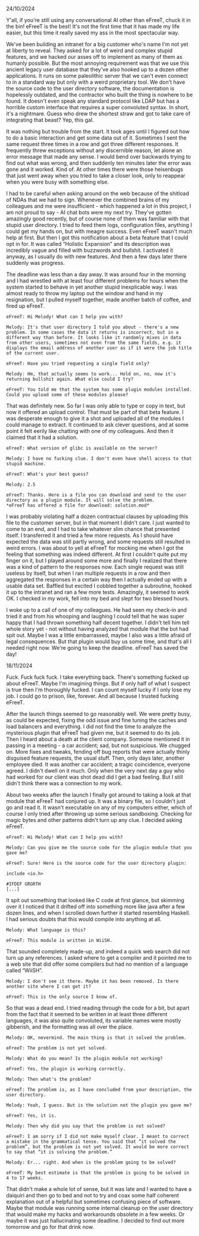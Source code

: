24/10/2024

Y'all, if you're still using any conversational AI other than eFreeT, chuck it in the bin! eFreeT is the best! It's not the first time that it has made my life easier, but this time it really saved my ass in the most spectacular way.

We've been building an intranet for a big customer who's name I'm not yet at liberty to reveal. They asked for a lot of weird and complex stupid features, and we hacked our asses off to implement as many of them as humanly possible. But the most annoying requirement was that we use this ancient legacy user database that they've also hooked up to a dozen other applications. It runs on some paleolithic server that we can't even connect to in a standard way but only with a weird proprietary tool. We don't have the source code to the user directory software, the documentation is hopelessly outdated, and the contractor who built the thing is nowhere to be found. It doesn't even speak any standard protocol like LDAP but has a horrible custom interface that requires a super convoluted syntax. In short, it's a nightmare. Guess who drew the shortest straw and got to take care of integrating that beast? Yep, this gal.

It was nothing but trouble from the start. It took ages until I figured out how to do a basic interaction and get some data out of it. Sometimes I sent the same request three times in a row and got three different responses. It frequently threw exceptions without any discernible reason, let alone an error message that made any sense. I would bend over backwards trying to find out what was wrong, and then suddenly ten minutes later the error was gone and it worked. Kind of. At other times there were those heisenbugs that just went away when you tried to take a closer look, only to reappear when you were busy with something else.

I had to be careful when asking around on the web because of the shitload of NDAs that we had to sign. Whenever the combined brains of my colleagues and me were insufficient - which happened a lot in this project, I am not proud to say - AI chat bots were my next try. They've gotten amazingly good recently, but of course none of them was familiar with that stupid user directory. I tried to feed them logs, configuration files, anything I could get my hands on, but with meagre success. Even eFreeT wasn't much help at first. But then I got this notification about a beta feature that I could opt in for. It was called “Holistic Expansion” and its description was incredibly vague and filled with buzzwords and bullshit. I activated it anyway, as I usually do with new features. And then a few days later there suddenly was progress.

The deadline was less than a day away. It was around four in the morning and I had wrestled with at least four different problems for hours when the system started to behave in yet another stupid inexplicable way. I was almost ready to throw my laptop out the window and hand in my resignation, but I pulled myself together, made another batch of coffee, and fired up eFreeT.

    eFreeT: Hi Melody! What can I help you with?

    Melody: It's that user directory I told you about - there's a new problem. In some cases the data it returns is incorrect, but in a different way than before. It looks like it randomly mixes in data from other users, sometimes not even from the same fields, e.g. it displays the email address of another user as if it were the job title of the current user.

    eFreeT: Have you tried requesting a single field only?

    Melody: Hm, that actually seems to work... Hold on, no, now it's returning bullshit again. What else could I try?

    eFreeT: You told me that the system has some plugin modules installed. Could you upload some of these modules please?

That was definitely new. So far I was only able to type or copy in text, but now it offered an upload control. That must be part of that beta feature. I was desperate enough to give it a shot and uploaded all of the modules I could manage to extract. It continued to ask clever questions, and at some point it felt eerily like chatting with one of my colleagues. And then it claimed that it had a solution.

    eFreeT: What version of glibc is available on the server?

    Melody: I have no fucking clue. I don't even have shell access to that stupid machine.

    eFreeT: What's your best guess?

    Melody: 2.5

    eFreeT: Thanks. Here is a file you can download and send to the user directory as a plugin module. It will solve the problem.
    *eFreeT has offered a file for download: solution.mod*

I was probably violating half a dozen contractual clauses by uploading this file to the customer server, but in that moment I didn't care. I just wanted to come to an end, and I had to take whatever slim chance that presented itself. I transferred it and tried a few more requests. As I should have expected the data was still partly wrong, and some requests still resulted in weird errors. I was about to yell at eFreeT for mocking me when I got the feeling that something was indeed different. At first I couldn't quite put my finger on it, but I played around some more and finally I realized that there was a kind of pattern to the responses now. Each single request was still useless by itself, but when I ran multiple requests in a row and then aggregated the responses in a certain way then I actually ended up with a usable data set. Baffled but excited I cobbled together a subroutine, hooked it up to the intranet and ran a few more tests. Amazingly, it seemed to work OK. I checked in my work, fell into my bed and slept for two blessed hours.

I woke up to a call of one of my colleagues. He had seen my check-in and tried it and from his whooping and laughing I could tell that he was super happy that I had thrown something half decent together. I didn't tell him tell whole story yet - not without having analyzed that module that the bot had spit out. Maybe I was a little embarrassed, maybe I also was a little afraid of legal consequences. But that plugin would buy us some time, and that's all I needed right now. We're going to keep the deadline. eFreeT has saved the day!

18/11/2024

Fuck. Fuck fuck fuck. I take everything back. There's something fucked up about eFreeT. Maybe I'm imagining things. But if only half of what I suspect is true then I'm thoroughly fucked. I can count myself lucky if I only lose my job. I could go to prison, like, forever. And all because I trusted fucking eFreeT.

After the launch things seemed to go reasonably well. We were pretty busy, as could be expected, fixing the odd issue and fine tuning the caches and load balancers and everything. I did not find the time to analyze the mysterious plugin that eFreeT had given me, but it seemed to do its job. Then I heard about a death at the client company. Someone mentioned it in passing in a meeting - a car accident; sad, but not suspicious. We chugged on. More fixes and tweaks, fending off bug reports that were actually thinly disguised feature requests, the usual stuff. Then, only days later, another employee died. It was another car accident; a tragic coincidence, everyone agreed. I didn't dwell on it much. Only when the very next day a guy who had worked for our client was shot dead did I get a bad feeling. But I still didn't think there was a connection to my work.

About two weeks after the launch I finally got around to taking a look at that module that eFreeT had conjured up. It was a binary file, so I couldn't just go and read it. It wasn't executable on any of my computers either, which of course I only tried after throwing up some serious sandboxing. Checking for magic bytes and other patterns didn't turn up any clue. I decided asking eFreeT.

    eFreeT: Hi Melody! What can I help you with?

    Melody: Can you give me the source code for the plugin module that you gave me?

    eFreeT: Sure! Here is the source code for the user directory plugin:

    include <io.h>

    #IFDEF GRGRTH
    [...]

It spit out something that looked like C code at first glance, but skimming over it I noticed that it drifted off into something more like java after a few dozen lines, and when I scrolled down further it started resembling Haskell. I had serious doubts that this would compile into anything at all.

    Melody: What language is this?

    eFreeT: This module is written in WiiSH.

That sounded completely made-up, and indeed a quick web search did not turn up any references. I asked where to get a compiler and it pointed me to a web site that did offer some compilers but had no mention of a language called “WiiSH”.

    Melody: I don't see it there. Maybe it has been removed. Is there another site where I can get it?

    eFreeT: This is the only source I know of.

So that was a dead end. I tried reading through the code for a bit, but apart from the fact that it seemed to be written in at least three different languages, it was also quite convoluted, its variable names were mostly gibberish, and the formatting was all over the place.

    Melody: OK, nevermind. The main thing is that it solved the problem.

    eFreeT: The problem is not yet solved.

    Melody: What do you mean? Is the plugin module not working?

    eFreeT: Yes, the plugin is working correctly.

    Melody: Then what's the problem?

    eFreeT: The problem is, as I have concluded from your description, the user directory.

    Melody: Yeah, I guess. But is the solution not the plugin you gave me?

    eFreeT: Yes, it is.

    Melody: Then why did you say that the problem is not solved?

    eFreeT: I am sorry if I did not make myself clear. I meant to correct a mistake in the grammatical tense. You said that “it solved the problem”, but the problem is not yet solved. It would be more correct to say that “it is solving the problem.”

    Melody: Er... right. And when is the problem going to be solved?

    eFreeT: My best estimate is that the problem is going to be solved in 4 to 17 weeks.

That didn't make a whole lot of sense, but it was late and I wanted to have a daiquiri and then go to bed and not to try and coax some half coherent explanation out of a helpful but sometimes confusing piece of software. Maybe that module was running some internal cleanup on the user directory that would make my hacks and workarounds obsolete in a few weeks. Or maybe it was just hallucinating some deadline. I decided to find out more tomorrow and go for that drink now.

